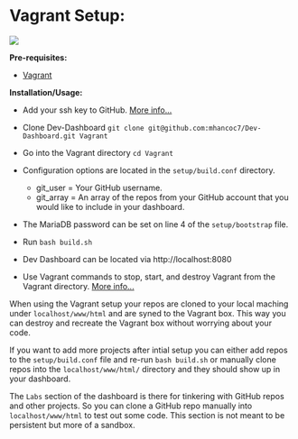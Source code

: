 # Vagrant Setup:

<img src="https://raw.githubusercontent.com/mhancoc7/Dev-Dashboard/master/docs/assets/vagrant-dashboard.png"/>

**Pre-requisites:**

- [Vagrant](https://www.vagrantup.com/docs/cli/)

**Installation/Usage:**

- Add your ssh key to GitHub. [More info...](https://help.github.com/en/articles/about-ssh)

- Clone Dev-Dashboard `git clone git@github.com:mhancoc7/Dev-Dashboard.git Vagrant`

- Go into the Vagrant directory `cd Vagrant`

- Configuration options are located in the `setup/build.conf` directory.
  - git_user = Your GitHub username.
  - git_array = An array of the repos from your GitHub account that you would like to include in your dashboard.

- The MariaDB password can be set on line 4 of the `setup/bootstrap` file.

- Run `bash build.sh`

- Dev Dashboard can be located via http://localhost:8080

- Use Vagrant commands to stop, start, and destroy Vagrant from the Vagrant directory. [More info...](https://www.vagrantup.com/docs/cli/)

When using the Vagrant setup your repos are cloned to your local maching under `localhost/www/html` and are syned to the Vagrant box. This way you can destroy and recreate the Vagrant box without worrying about your code. 

If you want to add more projects after intial setup you can either add repos to the `setup/build.conf` file and re-run `bash build.sh` or manually clone repos into the `localhost/www/html/` directory and they should show up in your dashboard.

The `Labs` section of the dashboard is there for tinkering with GitHub repos and other projects. So you can clone a GitHub repo manually into `localhost/www/html` to test out some code. This section is not meant to be persistent but more of a sandbox.
